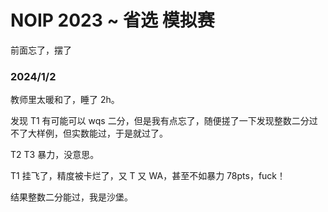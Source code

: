 # NOIP 2023 ~ 省选 模拟赛

前面忘了，摆了

### 2024/1/2

教师里太暖和了，睡了 2h。

发现 T1 有可能可以 wqs 二分，但是我有点忘了，随便搓了一下发现整数二分过不了大样例，但实数能过，于是就过了。

T2 T3 暴力，没意思。


T1 挂飞了，精度被卡烂了，又 T 又 WA，甚至不如暴力 78pts，fuck！

结果整数二分能过，我是沙堡。